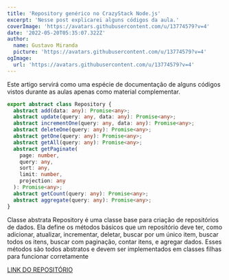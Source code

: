 ```yaml
---
title: 'Repository genérico no CrazyStack Node.js'
excerpt: 'Nesse post explicarei alguns códigos da aula.'
coverImage: 'https://avatars.githubusercontent.com/u/13774579?v=4'
date: '2022-05-20T05:35:07.322Z'
author:
  name: Gustavo Miranda
  picture: 'https://avatars.githubusercontent.com/u/13774579?v=4'
ogImage:
  url: 'https://avatars.githubusercontent.com/u/13774579?v=4'
---
```

Este artigo servirá como uma espécie de documentação de alguns códigos vistos durante as aulas apenas como material complementar.

```typescript
export abstract class Repository {
  abstract add(data: any): Promise<any>;
  abstract update(query: any, data: any): Promise<any>;
  abstract incrementOne(query: any, data: any): Promise<any>;
  abstract deleteOne(query: any): Promise<any>;
  abstract getOne(query: any): Promise<any>;
  abstract getAll(query: any): Promise<any>;
  abstract getPaginate(
    page: number,
    query: any,
    sort: any,
    limit: number,
    projection: any
  ): Promise<any>;
  abstract getCount(query: any): Promise<any>;
  abstract aggregate(query: any): Promise<any>;
}
``` 
Classe abstrata Repository é uma classe base para criação de repositórios de dados. Ela define os métodos básicos que um repositório deve ter, como adicionar, atualizar, incrementar, deletar, buscar por um único item, buscar todos os itens, buscar com paginação, contar itens, e agregar dados. Esses métodos são todos abstratos e devem ser implementados em classes filhas para funcionar corretamente


[LINK DO REPOSITÓRIO](https://github.com/gumiranda/CrazyStackNodeJs)